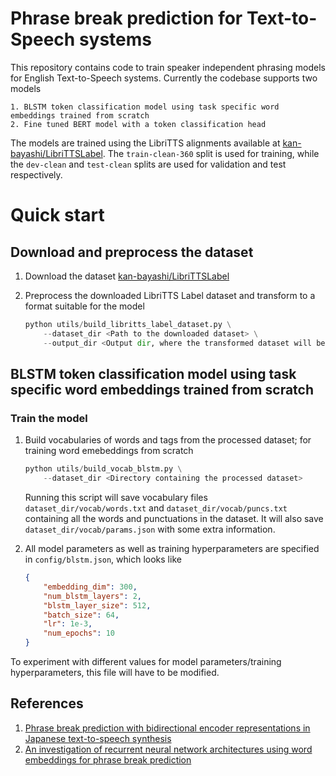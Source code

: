 # Phrase break prediction for Text-to-Speech systems

This repository contains code to train speaker independent phrasing models for English Text-to-Speech systems. Currently the codebase supports two models

    1. BLSTM token classification model using task specific word embeddings trained from scratch
    2. Fine tuned BERT model with a token classification head  

The models are trained using the LibriTTS alignments available at [kan-bayashi/LibriTTSLabel](https://github.com/kan-bayashi/LibriTTSLabel). The `train-clean-360` split is used for training, while the `dev-clean` and `test-clean` splits are used for validation and test respectively.

# Quick start
## Download and preprocess the dataset
1. Download the dataset [kan-bayashi/LibriTTSLabel](https://github.com/kan-bayashi/LibriTTSLabel)

2. Preprocess the downloaded LibriTTS Label dataset and transform to a format suitable for the model

    ```python
    python utils/build_libritts_label_dataset.py \
        --dataset_dir <Path to the downloaded dataset> \
        --output_dir <Output dir, where the transformed dataset will be written>
    ```
## BLSTM token classification model using task specific word embeddings trained from scratch
### Train the model
1. Build vocabularies of words and tags from the processed dataset; for training word emebeddings from scratch

    ```python
    python utils/build_vocab_blstm.py \
        --dataset_dir <Directory containing the processed dataset>
    ```

    Running this script will save vocabulary files `dataset_dir/vocab/words.txt` and `dataset_dir/vocab/puncs.txt` containing all the words and punctuations in the dataset. It will also save `dataset_dir/vocab/params.json` with some extra information.

2. All model parameters as well as training hyperparameters are specified in `config/blstm.json`, which looks like

    ```json
    {
        "embedding_dim": 300,
        "num_blstm_layers": 2,
        "blstm_layer_size": 512,
        "batch_size": 64,
        "lr": 1e-3,
        "num_epochs": 10
    }
    ```
  To experiment with different values for model parameters/training hyperparameters, this file will have to be modified.

<!--
3. Train the model

    ```python
    python word_embedding_blstm_train.py \
        --config_file <path to config.json> \
        --data_dir <Directory containing the processed dataset> \
        --expereiment_dir <Directory where training artifacts will be saved> \
        --resume_checkpoint_path <If specified, load specified checkpoint and resume training>
    ```

4. Evaluate the model on the heldout test set

    ```python
    python word_embedding_blstm_evaluate.py \
        --config_file <path to config.json> \
        --vocab_dir <Directory containing the vocab files> \
        --test_data_dir <Directory containing the heldout test set> \
        --model_checkpoint <Trained model checkpoint to use for eval>
    ```
-->
## References
1. [Phrase break prediction with bidirectional encoder representations in Japanese text-to-speech synthesis](https://arxiv.org/pdf/2104.12395.pdf)
2. [An investigation of recurrent neural network architectures using word embeddings for phrase break prediction](https://www.isca-speech.org/archive_v0/Interspeech_2016/pdfs/0885.PDF)
